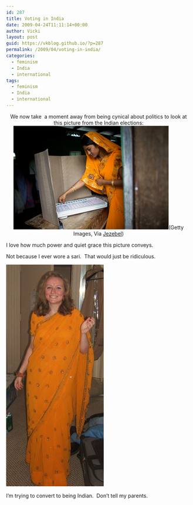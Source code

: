 ```yaml
---
id: 287
title: Voting in India
date: 2009-04-24T11:11:14+00:00
author: Vicki
layout: post
guid: https://vkblog.github.io/?p=287
permalink: /2009/04/voting-in-india/
categories:
  - feminism
  - India
  - international
tags:
  - feminism
  - India
  - international
---
```

<p style="text-align: center;">
  We now take  a moment away from being cynical about politics to look at this picture from the Indian elections: <a href="https://raw.githubusercontent.com/vkblog/vkblog.github.io/master/public/img/2009/04/voting.jpg"><img class="aligncenter size-full wp-image-288" title="voting" src="https://raw.githubusercontent.com/vkblog/vkblog.github.io/master/public/img/2009/04/voting.jpg" alt="voting" width="423" height="282" /></a>(Getty Images, Via <a href="http://arm.in/2rq">Jezebel</a>)
</p>

<p style="text-align: left;">
  I love how much power and quiet grace this picture conveys.
</p>

<p style="text-align: left;">
  Not because I ever wore a sari.  That would just be ridiculous.
</p>

<p style="text-align: left;">
  <a href="https://raw.githubusercontent.com/vkblog/vkblog.github.io/master/public/img/2009/04/n9301935_44016399_7085.jpg"><img class="aligncenter size-full wp-image-292" title="n9301935_44016399_7085" src="https://raw.githubusercontent.com/vkblog/vkblog.github.io/master/public/img/2009/04/n9301935_44016399_7085.jpg" alt="n9301935_44016399_7085" width="266" height="604" /></a>
</p>

<p style="text-align: left;">
  I&#8217;m trying to convert to being Indian.  Don&#8217;t tell my parents.
</p>